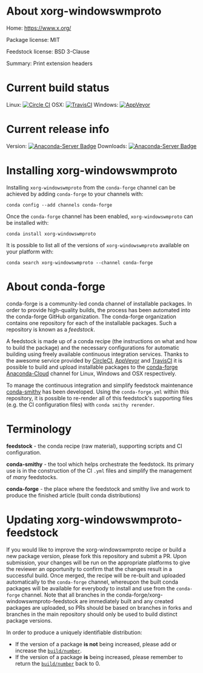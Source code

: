 About xorg-windowswmproto
=========================

Home: https://www.x.org/

Package license: MIT

Feedstock license: BSD 3-Clause

Summary: Print extension headers



Current build status
====================

Linux: [![Circle CI](https://circleci.com/gh/conda-forge/xorg-windowswmproto-feedstock.svg?style=shield)](https://circleci.com/gh/conda-forge/xorg-windowswmproto-feedstock)
OSX: [![TravisCI](https://travis-ci.org/conda-forge/xorg-windowswmproto-feedstock.svg?branch=master)](https://travis-ci.org/conda-forge/xorg-windowswmproto-feedstock)
Windows: [![AppVeyor](https://ci.appveyor.com/api/projects/status/github/conda-forge/xorg-windowswmproto-feedstock?svg=True)](https://ci.appveyor.com/project/conda-forge/xorg-windowswmproto-feedstock/branch/master)

Current release info
====================
Version: [![Anaconda-Server Badge](https://anaconda.org/conda-forge/xorg-windowswmproto/badges/version.svg)](https://anaconda.org/conda-forge/xorg-windowswmproto)
Downloads: [![Anaconda-Server Badge](https://anaconda.org/conda-forge/xorg-windowswmproto/badges/downloads.svg)](https://anaconda.org/conda-forge/xorg-windowswmproto)

Installing xorg-windowswmproto
==============================

Installing `xorg-windowswmproto` from the `conda-forge` channel can be achieved by adding `conda-forge` to your channels with:

```
conda config --add channels conda-forge
```

Once the `conda-forge` channel has been enabled, `xorg-windowswmproto` can be installed with:

```
conda install xorg-windowswmproto
```

It is possible to list all of the versions of `xorg-windowswmproto` available on your platform with:

```
conda search xorg-windowswmproto --channel conda-forge
```


About conda-forge
=================

conda-forge is a community-led conda channel of installable packages.
In order to provide high-quality builds, the process has been automated into the
conda-forge GitHub organization. The conda-forge organization contains one repository
for each of the installable packages. Such a repository is known as a *feedstock*.

A feedstock is made up of a conda recipe (the instructions on what and how to build
the package) and the necessary configurations for automatic building using freely
available continuous integration services. Thanks to the awesome service provided by
[CircleCI](https://circleci.com/), [AppVeyor](http://www.appveyor.com/)
and [TravisCI](https://travis-ci.org/) it is possible to build and upload installable
packages to the [conda-forge](https://anaconda.org/conda-forge)
[Anaconda-Cloud](http://docs.anaconda.org/) channel for Linux, Windows and OSX respectively.

To manage the continuous integration and simplify feedstock maintenance
[conda-smithy](http://github.com/conda-forge/conda-smithy) has been developed.
Using the ``conda-forge.yml`` within this repository, it is possible to re-render all of
this feedstock's supporting files (e.g. the CI configuration files) with ``conda smithy rerender``.


Terminology
===========

**feedstock** - the conda recipe (raw material), supporting scripts and CI configuration.

**conda-smithy** - the tool which helps orchestrate the feedstock.
                   Its primary use is in the construction of the CI ``.yml`` files
                   and simplify the management of *many* feedstocks.

**conda-forge** - the place where the feedstock and smithy live and work to
                  produce the finished article (built conda distributions)


Updating xorg-windowswmproto-feedstock
======================================

If you would like to improve the xorg-windowswmproto recipe or build a new
package version, please fork this repository and submit a PR. Upon submission,
your changes will be run on the appropriate platforms to give the reviewer an
opportunity to confirm that the changes result in a successful build. Once
merged, the recipe will be re-built and uploaded automatically to the
`conda-forge` channel, whereupon the built conda packages will be available for
everybody to install and use from the `conda-forge` channel.
Note that all branches in the conda-forge/xorg-windowswmproto-feedstock are
immediately built and any created packages are uploaded, so PRs should be based
on branches in forks and branches in the main repository should only be used to
build distinct package versions.

In order to produce a uniquely identifiable distribution:
 * If the version of a package **is not** being increased, please add or increase
   the [``build/number``](http://conda.pydata.org/docs/building/meta-yaml.html#build-number-and-string).
 * If the version of a package **is** being increased, please remember to return
   the [``build/number``](http://conda.pydata.org/docs/building/meta-yaml.html#build-number-and-string)
   back to 0.
